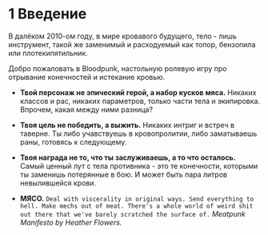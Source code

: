 # 1 Введение

В далёком 2010-ом году, в мире кровавого будущего, тело - лишь инструмент, 
такой же заменимый и расходуемый как топор, бензопила или плотекипятильник.

Добро пожаловать в Bloodpunk, настольную ролевую игру про отрывание конечностей и истекание кровью.

- **Твой персонаж не эпический герой, а набор кусков мяса.**
Никаких классов и рас, никаких параметров, только части тела и экипировка. Впрочем, какая между ними разница?

- **Твоя цель не победить, а выжить.**
Никаких интриг и встреч в таверне. Ты либо учавствуешь в кровопролитии, либо заматываешь раны, готовясь к следующему.

- **Твоя награда не то, что ты заслуживаешь, а то что осталось.**
Самый ценный лут с тела противника - это те конечности, которыми ты заменишь потерянные в бою. 
И может быть пара литров невылившейся крови.

- **МЯСО.**
`Deal with viscerality in original ways. Send everything to hell. Make mechs out of meat.
There's a whole world of weird shit out there that we've barely scratched the surface of.` _Meatpunk Manifesto by Heather Flowers._